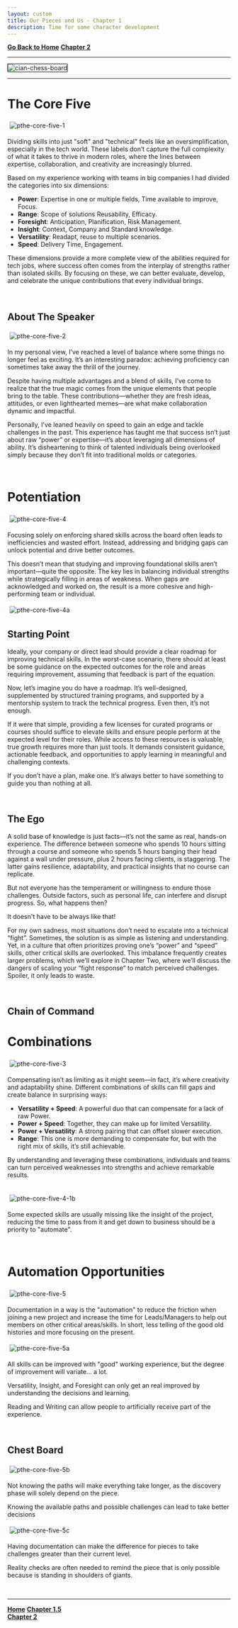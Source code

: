 ```yaml
---
layout: custom
title: Our Pieces and Us - Chapter 1
description: Time for some character development
---
```


<div class="nav-buttons">
  <a href="/pages/thesis-the-core-five" class="custom-button right"><strong>Go Back to Home</strong></a>
  <a href="/pages/thesis-the-core-five-2" class="custom-button left"><strong>Chapter 2</strong></a>
</div>

---

<img class="myImg" src="../images/headers/cian-chess-board.png" alt="cian-chess-board" style="border: 1px solid #000; border-radius: 1px; padding: 0px; cursor: pointer;">

---

# The Core Five

<img class="myImg" src="../images/thesis/the-core-five-1.png" alt="pthe-core-five-1" style="border: 0px solid #000; border-radius: 4px; padding: 5px; cursor: pointer;">

Dividing skills into just "soft" and "technical" feels like an oversimplification, especially in the tech world. These labels don’t capture the full complexity of what it takes to thrive in modern roles, where the lines between expertise, collaboration, and creativity are increasingly blurred.

Based on my experience working with teams in big companies I had divided the categories into six dimensions:

- **<span class="hover-image-trigger" data-image="../images/thesis/item-core-power.png">Power</span>**: Expertise in one or multiple fields, Time available to improve, Focus.
- **<span class="hover-image-trigger" data-image="../images/thesis/item-core-range.png">Range</span>**: Scope of solutions Reusability, Efficacy.
- **<span class="hover-image-trigger" data-image="../images/thesis/item-core-foresight.png">Foresight</span>**: Anticipation, Planification, Risk Management.
- **<span class="hover-image-trigger" data-image="../images/thesis/item-core-insight.png">Insight</span>**: Context, Company and Standard knowledge.
- **<span class="hover-image-trigger" data-image="../images/thesis/item-core-versatility.png">Versatility</span>**: Readapt, reuse to multiple scenarios.
- **<span class="hover-image-trigger" data-image="../images/thesis/item-core-speed.png">Speed</span>**: Delivery Time,  Engagement.

These dimensions provide a more complete view of the abilities required for tech jobs, where success often comes from the interplay of strengths rather than isolated skills. By focusing on these, we can better evaluate, develop, and celebrate the unique contributions that every individual brings.

<br>

## About The Speaker

<img class="myImg" src="../images/thesis/the-core-five-2.png" alt="pthe-core-five-2" style="border: 0px solid #000; border-radius: 4px; padding: 5px; cursor: pointer;">

In my personal view, I’ve reached a level of balance where some things no longer feel as exciting. It’s an interesting paradox: achieving proficiency can sometimes take away the thrill of the journey.

Despite having multiple advantages and a blend of skills, I’ve come to realize that the true magic comes from the unique elements that people bring to the table. These contributions—whether they are fresh ideas, attitudes, or even lighthearted memes—are what make collaboration dynamic and impactful.

Personally, I’ve leaned heavily on speed to gain an edge and tackle challenges in the past. This experience has taught me that success isn’t just about raw “power” or expertise—it’s about leveraging all dimensions of ability. It’s disheartening to think of talented individuals being overlooked simply because they don’t fit into traditional molds or categories.

<br>

# Potentiation

<img class="myImg" src="../images/thesis/the-core-five-4.png" alt="pthe-core-five-4" style="border: 0px solid #000; border-radius: 0px; padding: 5px; cursor: pointer;">

Focusing solely on enforcing shared skills across the board often leads to inefficiencies and wasted effort. Instead, addressing and bridging gaps can unlock potential and drive better outcomes.

This doesn’t mean that studying and improving foundational skills aren’t important—quite the opposite. The key lies in balancing individual strengths while strategically filling in areas of weakness. When gaps are acknowledged and worked on, the result is a more cohesive and high-performing team or individual.

<img class="myImg" src="../images/thesis/the-core-five-4a.png" alt="pthe-core-five-4a" style="border: 0px solid #000; border-radius: 0px; padding: 5px; cursor: pointer;">

<br>

## Starting Point

Ideally, your company or direct lead should provide a clear roadmap for improving technical skills. In the worst-case scenario, there should at least be some guidance on the expected outcomes for the role and areas requiring improvement, assuming that feedback is part of the equation.

Now, let’s imagine you do have a roadmap. It’s well-designed, supplemented by structured training programs, and supported by a mentorship system to track the technical progress. Even then, it’s not enough.

If it were that simple, providing a few licenses for curated programs or courses should suffice to elevate skills and ensure people perform at the expected level for their roles. While access to these resources is valuable, true growth requires more than just tools. It demands consistent guidance, actionable feedback, and opportunities to apply learning in meaningful and challenging contexts.

If you don’t have a plan, make one. It’s always better to have something to guide you than nothing at all.

<br>

## The Ego

A solid base of knowledge is just facts—it’s not the same as real, hands-on experience. The difference between someone who spends 10 hours sitting through a course and someone who spends 5 hours banging their head against a wall under pressure, plus 2 hours facing clients, is staggering. The latter gains resilience, adaptability, and practical insights that no course can replicate.

But not everyone has the temperament or willingness to endure those challenges. Outside factors, such as personal life, can interfere and disrupt progress. So, what happens then?

It doesn't have to be always like that!

For my own sadness, most situations don’t need to escalate into a technical “fight”. Sometimes, the solution is as simple as listening and understanding. Yet, in a culture that often prioritizes proving one’s “power” and “speed” skills, other critical skills are overlooked. This imbalance frequently creates larger problems, which we’ll explore in Chapter Two, where we’ll discuss the dangers of scaling your “fight response” to match perceived challenges. Spoiler, it only leads to waste.

<br>

## Chain of Command



# Combinations

<img class="myImg" src="../images/thesis/the-core-five-3.png" alt="pthe-core-five-3" style="border: 0px solid #000; border-radius: 4px; padding: 5px; cursor: pointer;">

Compensating isn’t as limiting as it might seem—in fact, it’s where creativity and adaptability shine. Different combinations of skills can fill gaps and create balance in surprising ways:

- **Versatility + Speed**: A powerful duo that can compensate for a lack of raw Power.
- **Power + Speed**: Together, they can make up for limited Versatility.
- **Power + Versatility**: A strong pairing that can offset slower execution.
- **Range**: This one is more demanding to compensate for, but with the right mix of skills, it’s still achievable.

By understanding and leveraging these combinations, individuals and teams can turn perceived weaknesses into strengths and achieve remarkable results.

<br>


<img class="myImg" src="../images/thesis/the-core-five-4-1b.png" alt="pthe-core-five-4-1b" style="border: 0px solid #000; border-radius: 4px; padding: 5px; cursor: pointer;">

Some expected skills are usually missing like the insight of the project, reducing the time to pass from it and get down to business should be a priority to "automate".

<br>

# Automation Opportunities

<img class="myImg" src="../images/thesis/the-core-five-5.png" alt="pthe-core-five-5" style="border: 0px solid #000; border-radius: 4px; padding: 5px; cursor: pointer;">

Documentation in a way is the "automation"  to reduce the friction when joining a new project and increase the time for Leads/Managers to help out members on other critical areas/skills. In short, less telling of the good old histories and more focusing on the present.

<img class="myImg" src="../images/thesis/the-core-five-5a.png" alt="pthe-core-five-5a" style="border: 0px solid #000; border-radius: 4px; padding: 5px; cursor: pointer;">

All skills can be improved with "good" working experience, but the degree of improvement will variate... a lot.

Versatility, Insight, and Foresight can only get an real improved by understanding the decisions and learning.

Reading and Writing can allow people to artificially receive part of the experience.

<br>

## Chest Board

<img class="myImg" src="../images/thesis/the-core-five-5b.png" alt="pthe-core-five-5b" style="border: 0px solid #000; border-radius: 4px; padding: 5px; cursor: pointer;">

Not knowing the paths will make everything take longer, as the discovery phase will solely depend on the piece.

Knowing the available paths and possible challenges can lead to take better decisions 

<img class="myImg" src="../images/thesis/the-core-five-5c.png" alt="pthe-core-five-5c" style="border: 0px solid #000; border-radius: 4px; padding: 5px; cursor: pointer;">

Having documentation can make the difference for pieces to take challenges greater than their current level.

Reality checks are often needed to remind the piece that is only possible because is standing in shoulders of giants.

<br>

---

<div class="nav-buttons">
  <a href="/pages/thesis-the-core-five" class="custom-button right"><strong>Home</strong></a>
  <a href="/pages/thesis-the-core-five-1.5" class="custom-button left"><strong>Chapter 1.5</strong></a>
</div>
<a href="/pages/thesis-the-core-five-2" class="custom-button right"><strong>Chapter 2</strong></a>
